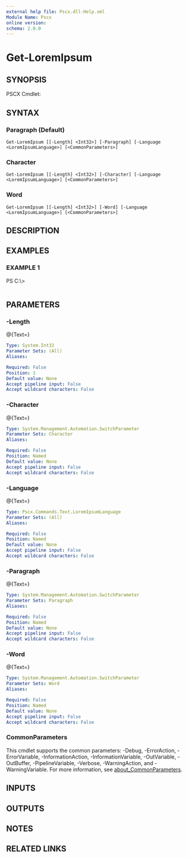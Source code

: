 ```yaml
---
external help file: Pscx.dll-Help.xml
Module Name: Pscx
online version:
schema: 2.0.0
---
```


# Get-LoremIpsum

## SYNOPSIS
PSCX Cmdlet:

## SYNTAX

### Paragraph (Default)
```
Get-LoremIpsum [[-Length] <Int32>] [-Paragraph] [-Language <LoremIpsumLanguage>] [<CommonParameters>]
```

### Character
```
Get-LoremIpsum [[-Length] <Int32>] [-Character] [-Language <LoremIpsumLanguage>] [<CommonParameters>]
```

### Word
```
Get-LoremIpsum [[-Length] <Int32>] [-Word] [-Language <LoremIpsumLanguage>] [<CommonParameters>]
```

## DESCRIPTION

## EXAMPLES

### EXAMPLE 1
PS C:\\\>

```

```

## PARAMETERS

### -Length
@{Text=}

```yaml
Type: System.Int32
Parameter Sets: (All)
Aliases:

Required: False
Position: 1
Default value: None
Accept pipeline input: False
Accept wildcard characters: False
```

### -Character
@{Text=}

```yaml
Type: System.Management.Automation.SwitchParameter
Parameter Sets: Character
Aliases:

Required: False
Position: Named
Default value: None
Accept pipeline input: False
Accept wildcard characters: False
```

### -Language
@{Text=}

```yaml
Type: Pscx.Commands.Text.LoremIpsumLanguage
Parameter Sets: (All)
Aliases:

Required: False
Position: Named
Default value: None
Accept pipeline input: False
Accept wildcard characters: False
```

### -Paragraph
@{Text=}

```yaml
Type: System.Management.Automation.SwitchParameter
Parameter Sets: Paragraph
Aliases:

Required: False
Position: Named
Default value: None
Accept pipeline input: False
Accept wildcard characters: False
```

### -Word
@{Text=}

```yaml
Type: System.Management.Automation.SwitchParameter
Parameter Sets: Word
Aliases:

Required: False
Position: Named
Default value: None
Accept pipeline input: False
Accept wildcard characters: False
```

### CommonParameters
This cmdlet supports the common parameters: -Debug, -ErrorAction, -ErrorVariable, -InformationAction, -InformationVariable, -OutVariable, -OutBuffer, -PipelineVariable, -Verbose, -WarningAction, and -WarningVariable. For more information, see [about_CommonParameters](http://go.microsoft.com/fwlink/?LinkID=113216).

## INPUTS

## OUTPUTS

## NOTES

## RELATED LINKS
